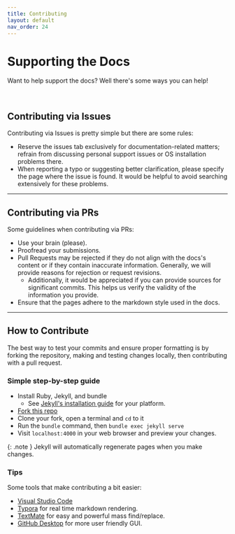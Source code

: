 ```yaml
---
title: Contributing
layout: default
nav_order: 24
---
```


# Supporting the Docs
Want to help support the docs? Well there's some ways you can help!

<br>

## Contributing via Issues

Contributing via Issues is pretty simple but there are some rules:

* Reserve the issues tab exclusively for documentation-related matters; refrain from discussing personal support issues or OS installation problems there.
* When reporting a typo or suggesting better clarification, please specify the page where the issue is found. It would be helpful to avoid searching extensively for these problems.

---

## Contributing via PRs

Some guidelines when contributing via PRs:

* Use your brain (please).
* Proofread your submissions.
* Pull Requests may be rejected if they do not align with the docs's content or if they contain inaccurate information. Generally, we will provide reasons for rejection or request revisions.
    * Additionally, it would be appreciated if you can provide sources for significant commits. This helps us verify the validity of the information you provide.
* Ensure that the pages adhere to the markdown style used in the docs.

---

## How to Contribute

The best way to test your commits and ensure proper formatting is by forking the repository, making and testing changes locally, then contributing with a pull request.

### Simple step-by-step guide

* Install Ruby, Jekyll, and bundle
  * See [Jekyll's installation guide](https://jekyllrb.com/docs/installation/#guides) for your platform.
* [Fork this repo](https://github.com/chrultrabook/docs/fork/)
* Clone your fork, open a terminal and `cd` to it
* Run the `bundle` command, then `bundle exec jekyll serve`
* Visit `localhost:4000` in your web browser and preview your changes.

{: .note }
Jekyll will automatically regenerate pages when you make changes.

### Tips

Some tools that make contributing a bit easier:

* [Visual Studio Code](https://code.visualstudio.com)
* [Typora](https://typora.io) for real time markdown rendering.
* [TextMate](https://macromates.com) for easy and powerful mass find/replace.
* [GitHub Desktop](https://desktop.github.com) for more user friendly GUI.
